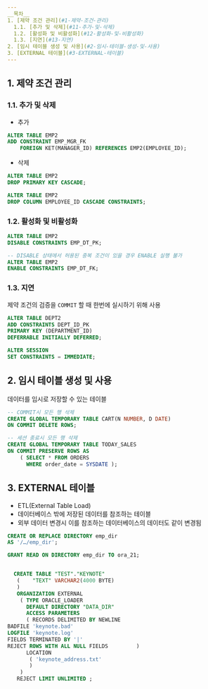 ```yaml
---
__목차__
1. [제약 조건 관리](#1-제약-조건-관리)  
  1.1. [추가 및 삭제](#11-추가-및-삭제)  
  1.2. [활성화 및 비활성화](#12-활성화-및-비활성화)  
  1.3. [지연](#13-지연)
2. [임시 테이블 생성 및 사용](#2-임시-테이블-생성-및-사용)  
3. [EXTERNAL 테이블](#3-EXTERNAL-테이블)
---
```


## 1. 제약 조건 관리
### 1.1. 추가 및 삭제
* 추가
```SQL
ALTER TABLE EMP2
ADD CONSTRAINT EMP_MGR_FK
    FOREIGN KET(MANAGER_ID) REFERENCES EMP2(EMPLOYEE_ID);
```

* 삭제
```SQL
ALTER TABLE EMP2
DROP PRIMARY KEY CASCADE;

ALTER TABLE EMP2
DROP COLUMN EMPLOYEE_ID CASCADE CONSTRAINTS;
```

### 1.2. 활성화 및 비활성화
```SQL
ALTER TABLE EMP2
DISABLE CONSTRAINTS EMP_DT_PK;

-- DISABLE 상태에서 허용된 중복 조건이 있을 경우 ENABLE 실행 불가
ALTER TABLE EMP2
ENABLE CONSTRAINTS EMP_DT_FK;
```

### 1.3. 지연
제약 조건의 검증을 ```COMMIT``` 할 때 한번에 실시하기 위해 사용
```SQL
ALTER TABLE DEPT2
ADD CONSTRAINTS DEPT_ID_PK
PRIMARY KEY (DEPARTMENT_ID)
DEFERRABLE INITIALLY DEFERRED;

ALTER SESSION
SET CONSTRAINTS = IMMEDIATE;
```


## 2. 임시 테이블 생성 및 사용
데이터를 임시로 저장할 수 있는 테이블
```SQL
-- COMMIT시 모든 행 삭제
CREATE GLOBAL TEMPORARY TABLE CART(N NUMBER, D DATE)
ON COMMIT DELETE ROWS;

-- 세션 종료시 모든 행 삭제
CREATE GLOBAL TEMPORARY TABLE TODAY_SALES
ON COMMIT PRESERVE ROWS AS
    ( SELECT * FROM ORDERS
      WHERE order_date = SYSDATE );
```


## 3. EXTERNAL 테이블
* ETL(External Table Load)
* 데이터베이스 밖에 저장된 데이터를 참조하는 테이블
* 외부 데이터 변경시 이를 참조하는 데이터베이스의 데이터도 같이 변경됨
```SQL
CREATE OR REPLACE DIRECTORY emp_dir
AS '/…/emp_dir';

GRANT READ ON DIRECTORY emp_dir TO ora_21;


  CREATE TABLE "TEST"."KEYNOTE" 
   (	"TEXT" VARCHAR2(4000 BYTE)
   ) 
   ORGANIZATION EXTERNAL 
    ( TYPE ORACLE_LOADER
      DEFAULT DIRECTORY "DATA_DIR"
      ACCESS PARAMETERS
      ( RECORDS DELIMITED BY NEWLINE
BADFILE 'keynote.bad'
LOGFILE 'keynote.log'
FIELDS TERMINATED BY '|'
REJECT ROWS WITH ALL NULL FIELDS         )
      LOCATION
       ( 'keynote_address.txt'
       )
    )
   REJECT LIMIT UNLIMITED ;
```
